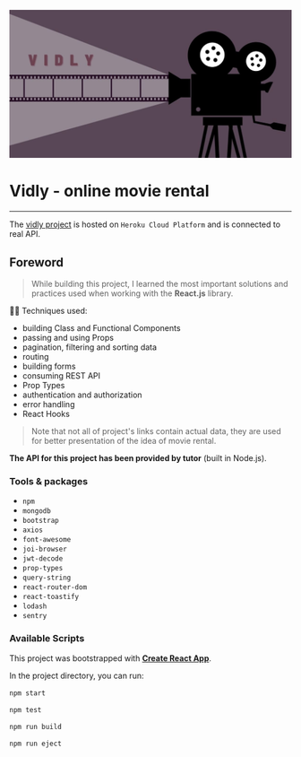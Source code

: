 ![cover](https://github.com/mateuszlason/vidly/blob/main/public/vidly.jpg)

# Vidly - online movie rental

---

The [vidly project](https://thawing-wildwood-91061.herokuapp.com/) is hosted on `Heroku Cloud Platform` and is connected to real API.

## Foreword

> While building this project, I learned the most important solutions and practices used when working with the **React.js** library.

👨‍💻 Techniques used:

- building Class and Functional Components
- passing and using Props
- pagination, filtering and sorting data
- routing
- building forms
- consuming REST API
- Prop Types
- authentication and authorization
- error handling
- React Hooks

> Note that not all of project's links contain actual data, they are used for better presentation of the idea of movie rental.

**The API for this project has been provided by tutor** (built in Node.js).

### Tools & packages

- `npm`
- `mongodb`
- `bootstrap`
- `axios`
- `font-awesome`
- `joi-browser`
- `jwt-decode`
- `prop-types`
- `query-string`
- `react-router-dom`
- `react-toastify`
- `lodash`
- `sentry`

### Available Scripts

This project was bootstrapped with **[Create React App](https://github.com/facebook/create-react-app)**.

In the project directory, you can run:

```
npm start
```

```
npm test
```

```
npm run build
```

```
npm run eject
```
